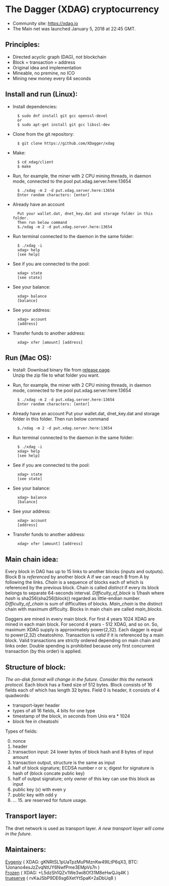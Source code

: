 The Dagger (XDAG) cryptocurrency
================================

- Community site: https://xdag.io
- The Main net was launched January 5, 2018 at 22:45 GMT.


Principles:
----------

- Directed acyclic graph (DAG), not blockchain
- Block = transaction = address
- Original idea and implementation
- Mineable, no premine, no ICO
- Mining new money every 64 seconds


Install and run (Linux):
-----------------------

- Install dependencies:

		$ sudo dnf install git gcc openssl-devel
		or
		$ sudo apt-get install git gcc libssl-dev

- Clone from the git repository:

        $ git clone https://github.com/XDagger/xdag

- Make:

        $ cd xdag/client
        $ make

- Run, for example, the miner with 2 CPU mining threads, in daemon mode, connected to the pool put.xdag.server.here:13654

        $ ./xdag -m 2 -d put.xdag.server.here:13654
        Enter random characters: [enter]
        
- Already have an account

		Put your wallet.dat, dnet_key.dat and storage folder in this folder.
		Then run below command
		$./xdag -m 2 -d put.xdag.server.here:13654

- Run terminal connected to the daemon in the same folder:

        $ ./xdag -i
        xdag> help
        [see help]

- See if you are connected to the pool:

        xdag> state
        [see state]

- See your balance:

        xdag> balance
        [balance]

- See your address:

        xdag> account
        [address]

- Transfer funds to another address:

        xdag> xfer [amount] [address]
        

Run (Mac OS):
-----------------------

- Install:
Download binary file from [release page](https://github.com/XDagger/xdag/releases).  
Unzip the zip file to what folder you want.

- Run, for example, the miner with 2 CPU mining threads, in daemon mode, connected to the pool put.xdag.server.here:13654

		$ ./xdag -m 2 -d put.xdag.server.here:13654
		Enter random characters: [enter]
		
- Already have an account
Put your wallet.dat, dnet_key.dat and storage folder in this folder.
Then run below command
		
		$./xdag -m 2 -d put.xdag.server.here:13654

- Run terminal connected to the daemon in the same folder:

		$ ./xdag -i
		xdag> help
		[see help]

- See if you are connected to the pool:

		xdag> state
		[see state]

- See your balance:

		xdag> balance
		[balance]

- See your address:

		xdag> account
		[address]

- Transfer funds to another address:

		xdag> xfer [amount] [address]

Main chain idea:
---------------

Every block in DAG has up to 15 links to another blocks (inputs and outputs).
Block B is _referenced_ by another block A if we can reach B from A by following the links.
_Chain_ is a sequence of blocks each of which is referenced by the previous block.
Chain is called _distinct_ if every its block belongs to separate 64-seconds interval.
_Difficulty_of_block_ is 1/hash where _hash_ is sha256(sha256(block)) regarded as little-endian number.
_Difficulty_of_chain_ is sum of difficulties of blocks.
_Main_chain_ is the distinct chain with maximum difficulty.
Blocks in main chain are called _main_blocks_.

Daggers are mined in every main block.
For first 4 years 1024 XDAG are mined in each main block.
For second 4 years - 512 XDAG, and so on.
So, maximum XDAG supply is approximately power(2,32).
Each dagger is equal to power(2,32) cheatoshino.
Transaction is _valid_ if it is referenced by a main block.
Valid transactions are strictly ordered depending on main chain and links order.
Double spending is prohibited because only first concurrent transaction (by this order) is applied.


Structure of block:
------------------

_The on-disk format will change in the future. Consider this the network protocol._
Each block has a fixed size of 512 bytes.
Block consists of 16 fields each of which has length 32 bytes.
Field 0 is header, it consists of 4 quadwords:
- transport-layer header
- types of all 16 fields, 4 bits for one type
- timestamp of the block, in seconds from Unix era * 1024
- block fee in cheatoshi

Types of fields:

0. nonce
1. header
2. transaction input: 24 lower bytes of block hash and 8 bytes of input amount
3. transaction output, structure is the same as input
4. half of block signature; ECDSA number r or s; digest for signature is hash of (block concate public key)
5. half of output signature; only owner of this key can use this block as input
6. public key (x) with even y
7. public key with odd y
8. ... 15. are reserved for future usage.


Transport layer:
---------------

The dnet network is used as transport layer.
_A new transport layer will come in the future._


Maintainers:
---------------
[Evgeniy](https://github.com/jonano614) ( XDAG: gKNRtSL1pUaTpzMuPMznKw49ILtP6qX3, BTC: 1Jonano4esJzZvqNtUY6NwfPme3EMpVs7n )  
[Frozen](https://github.com/xrdavies) ( XDAG: +L5dzSh1QZv1We3wi8Of31M8eHwQJq4K )  
[trueserve](https://github.com/trueserve) ( rvKaJSbP9DE6sg6XetYtSpaK+2aDbUq8 )  
